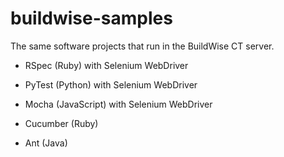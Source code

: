 # buildwise-samples

The same software projects that run in the BuildWise CT server.

* RSpec (Ruby) with Selenium WebDriver
 
* PyTest (Python) with Selenium WebDriver
  
* Mocha (JavaScript) with Selenium WebDriver

* Cucumber (Ruby)


* Ant (Java)

  